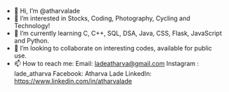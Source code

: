 - 👋 Hi, I’m @atharvalade
- 👀 I’m interested in Stocks, Coding, Photography, Cycling and Technology!
- 🌱 I’m currently learning C, C++, SQL, DSA, Java, CSS, Flask, JavaScript and Python.
- 💞️ I’m looking to collaborate on interesting codes, available for public use.
- 📫 How to reach me:
Email: ladeatharva@gmail.com
Instagram : lade_atharva
Facebook: Atharva Lade
LinkedIn: https://www.linkedin.com/in/atharvalade

<!---
atharvalade/atharvalade is a ✨ special ✨ repository because its `README.md` (this file) appears on your GitHub profile.
You can click the Preview link to take a look at your changes.
--->
